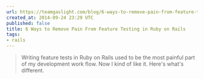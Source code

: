 ```yaml
---
url: https://teamgaslight.com/blog/6-ways-to-remove-pain-from-feature-testing-in-ruby-on-rails
created_at: 2014-09-24 23:29 UTC
published: false
title: 6 Ways to Remove Pain From Feature Testing in Ruby on Rails
tags:
- rails
---
```


<blockquote>Writing feature tests in Ruby on Rails used to be the most painful part of my
development work flow. Now I kind of like it. Here's what's different.</blockquote>
